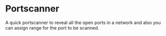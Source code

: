 # Portscanner
A quick portscanner to reveal all the open ports in a network and also you can assign range for the port to be scanned.
